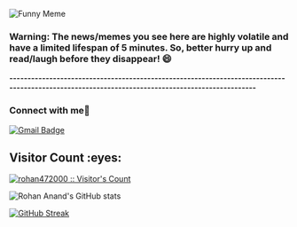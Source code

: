 ![Funny Meme](https://i.redd.it/mibe6ubshl5b1.png?app_web_view=ios?width=100&height=100)









































































































































































































































































































































































































































































































































































































































































































































































































































































































































































































































































































































































































































































































































































































































































































































































































































































































































































































































































































































































































































































































































































































































































































































































































































































































































































### Warning: The news/memes you see here are highly volatile and have a limited lifespan of 5 minutes. So, better hurry up and read/laugh before they disappear! 😄

**------------------------------------------------------------------------------------------------------------------------------------------------**

### Connect with me👋
[![Gmail Badge](https://img.shields.io/badge/-anand00rohan@gmail.com-c14438?style=flat&logo=Gmail&logoColor=white&link=mailto:rizsyad@gmail.com)](mailto:anand00rohan@gmail.com)


<h2>Visitor Count :eyes:</h2>
<p>
    <a href="https://github.com/rohan472000">
        <img src="https://profile-counter.glitch.me/{rohan472000}/count.svg" alt="rohan472000 :: Visitor's Count" />
    </a>
</p>

![Rohan Anand's GitHub stats](https://github-readme-stats.vercel.app/api?username=rohan472000&show_icons=true&bg_color=11111111)

[![GitHub Streak](https://streak-stats.demolab.com/?user=rohan472000&theme=dark)](https://git.io/streak-stats)
